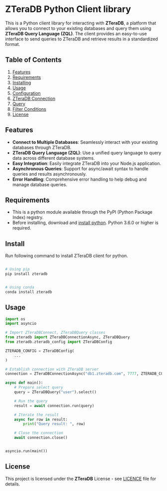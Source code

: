 # ZTeraDB Python Client library
This is a Python client library for interacting with **ZTeraDB**, a platform that allows you to connect to your 
existing databases and query them using **ZTeraDB Query Language (ZQL)**. The client provides an easy-to-use interface 
to send queries to ZTeraDB and retrieve results in a standardized format.

## Table of Contents

1. [Features](#features)
2. [Requirements](#requirements)
3. [Installing](#install)
4. [Usage](#usage)
5. [Configuration](./docs/config.md)
6. [ZTeraDB Connection](./docs/zteradb-connection.md)
7. [Query](./docs/query.md)
8. [Filter Conditions](./docs/filter-condition.md)
9. [License](#license)


## **Features**

- **Connect to Multiple Databases**: Seamlessly interact with your existing databases through ZTeraDB.
- **ZTeraDB Query Language (ZQL)**: Use a unified query language to query data across different database systems.
- **Easy Integration**: Easily integrate ZTeraDB into your Node.js application.
- **Asynchronous Queries**: Support for async/await syntax to handle queries and results asynchronously.
- **Error Handling**: Comprehensive error handling to help debug and manage database queries.

## Requirements
- This is a python module available through the PyPI (Python Package Index) registry.
- Before installing, download and [install python](https://www.python.org/downloads/). Python 3.6.0 or higher is required.


## **Install**
Run following command to install ZTeraDB client for python.

```sh

# Using pip
pip install zteradb


# Using conda
conda install zteradb

```

## **Usage**

```python
import os
import asyncio

# Import ZTeraDBConnect, ZTeraDBQuery classes 
from zteradb import ZTeraDBConnectionAsync, ZTeraDBQuery
from zteradb.zteradb_config import ZTeraDBConfig

ZTERADB_CONFIG = ZTeraDBConfig(
    ...
)

# Establish connection with ZTeraDB server
connection = ZTeraDBConnectionAsync("db1.zteradb.com", 7777, ZTERADB_CONFIG)

async def main():
    # Prepare select query
    query = ZTeraDBQuery("user").select()

    # Run the query
    result = await connection.run(query)

    # Iterate the result
    async for row in result:
        print("Query result: ", row)

    # Close the connection
    await connection.close()


asyncio.run(main())

```

## **License**

This project is licensed under the **ZTeraDB** License - see [LICENCE](./LICENCE) file for details.
